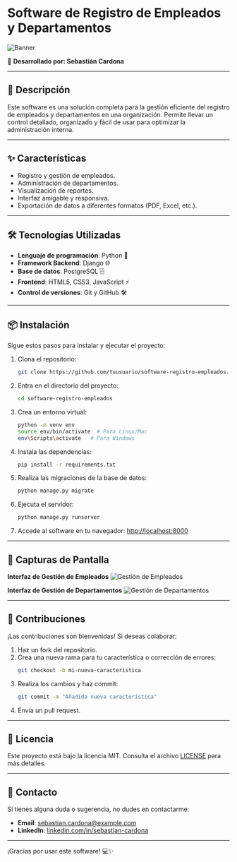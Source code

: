 # Software de Registro de Empleados y Departamentos

![Banner](https://via.placeholder.com/800x200?text=Software+Registro+de+Empleados+%26+Departamentos)

🚀 **Desarrollado por: Sebastián Cardona**

---

## 🌟 Descripción

Este software es una solución completa para la gestión eficiente del registro de empleados y departamentos en una organización. Permite llevar un control detallado, organizado y fácil de usar para optimizar la administración interna.

---

## ✨ Características

- Registro y gestión de empleados.
- Administración de departamentos.
- Visualización de reportes.
- Interfaz amigable y responsiva.
- Exportación de datos a diferentes formatos (PDF, Excel, etc.).

---

## 🛠️ Tecnologías Utilizadas

- **Lenguaje de programación**: Python 🐍
- **Framework Backend**: Django 🌐
- **Base de datos**: PostgreSQL 🗄️
- **Frontend**: HTML5, CSS3, JavaScript ⚡
- **Control de versiones**: Git y GitHub 🛠️

---

## 📦 Instalación

Sigue estos pasos para instalar y ejecutar el proyecto:

1. Clona el repositorio:
   ```bash
   git clone https://github.com/tuusuario/software-registro-empleados.git
   ```

2. Entra en el directorio del proyecto:
   ```bash
   cd software-registro-empleados
   ```

3. Crea un entorno virtual:
   ```bash
   python -m venv env
   source env/bin/activate  # Para Linux/Mac
   env\Scripts\activate   # Para Windows
   ```

4. Instala las dependencias:
   ```bash
   pip install -r requirements.txt
   ```

5. Realiza las migraciones de la base de datos:
   ```bash
   python manage.py migrate
   ```

6. Ejecuta el servidor:
   ```bash
   python manage.py runserver
   ```

7. Accede al software en tu navegador:
   [http://localhost:8000](http://localhost:8000)

---

## 📸 Capturas de Pantalla

**Interfaz de Gestión de Empleados**
![Gestión de Empleados](https://via.placeholder.com/800x400?text=Interfaz+de+Gestión+de+Empleados)

**Interfaz de Gestión de Departamentos**
![Gestión de Departamentos](https://via.placeholder.com/800x400?text=Interfaz+de+Gestión+de+Departamentos)

---

## 🤝 Contribuciones

¡Las contribuciones son bienvenidas! Si deseas colaborar:

1. Haz un fork del repositorio.
2. Crea una nueva rama para tu característica o corrección de errores:
   ```bash
   git checkout -b mi-nueva-caracteristica
   ```
3. Realiza los cambios y haz commit:
   ```bash
   git commit -m "Añadida nueva característica"
   ```
4. Envía un pull request.

---

## 📜 Licencia

Este proyecto está bajo la licencia MIT. Consulta el archivo [LICENSE](LICENSE) para más detalles.

---

## 📧 Contacto

Si tienes alguna duda o sugerencia, no dudes en contactarme:
- **Email**: sebastian.cardona@example.com
- **LinkedIn**: [linkedin.com/in/sebastian-cardona](https://linkedin.com/in/sebastian-cardona)

---

¡Gracias por usar este software! 💻✨
